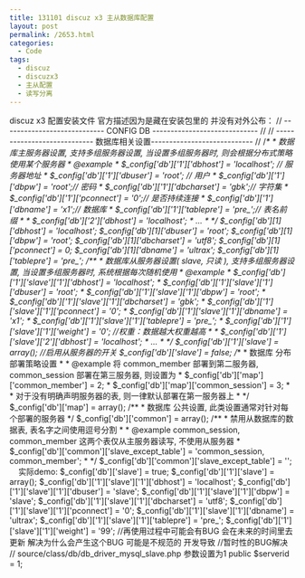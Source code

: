 ```yaml
---
title: 131101 discuz x3 主从数据库配置
layout: post
permalink: /2653.html
categories:
  - Code
tags:
  - discuz
  - discuzx3
  - 主从配置
  - 读写分离
---
```

discuz x3 配置安装文件 官方描述因为是藏在安装包里的 并没有对外公布： // \---\---\---\---\---\---\---\---\---- CONFIG DB \---\---\---\---\---\---\---\---\----- // // \---\---\---\---\---\---\---\---\---- 数据库相关设置\---\---\---\---\---\---\---\---\---- // /*\* \* 数据库主服务器设置, 支持多组服务器设置, 当设置多组服务器时, 则会根据分布式策略使用某个服务器 \* @example \* $\_config\['db'\]\['1'\]\['dbhost'] = 'localhost'; // 服务器地址 \* $\_config['db'\]\['1'\]\['dbuser'] = 'root'; // 用户 \* $\_config['db'\]\['1'\]\['dbpw'] = 'root';// 密码 \* $\_config['db'\]\['1'\]\['dbcharset'] = 'gbk';// 字符集 \* $\_config['db'\]\['1'\]\['pconnect'] = '0';// 是否持续连接 \* $\_config['db'\]\['1'\]\['dbname'] = 'x1';// 数据库 \* $\_config['db'\]\['1'\]\['tablepre'] = 'pre\_';// 表名前缀 \* \* $\_config['db'\]\['2'\]\['dbhost'] = 'localhost'; \* ... \* \*/ $\_config['db'\]\[1\]\['dbhost'] = 'localhost'; $\_config['db'\]\[1\]\['dbuser'] = 'root'; $\_config['db'\]\[1\]\['dbpw'] = 'root'; $\_config['db'\]\[1\]\['dbcharset'] = 'utf8'; $\_config['db'\]\[1\]\['pconnect'] = 0; $\_config['db'\]\[1\]\['dbname'] = 'ultrax'; $\_config['db'\]\[1\]\['tablepre'] = 'pre\_'; /\*\* \* 数据库从服务器设置( slave, 只读 ), 支持多组服务器设置, 当设置多组服务器时, 系统根据每次随机使用 \* @example \* $\_config['db'\]\['1'\]\['slave'\]\['1'\]\['dbhost'] = 'localhost'; \* $\_config['db'\]\['1'\]\['slave'\]\['1'\]\['dbuser'] = 'root'; \* $\_config['db'\]\['1'\]\['slave'\]\['1'\]\['dbpw'] = 'root'; \* $\_config['db'\]\['1'\]\['slave'\]\['1'\]\['dbcharset'] = 'gbk'; \* $\_config['db'\]\['1'\]\['slave'\]\['1'\]\['pconnect'] = '0'; \* $\_config['db'\]\['1'\]\['slave'\]\['1'\]\['dbname'] = 'x1'; \* $\_config['db'\]\['1'\]\['slave'\]\['1'\]\['tablepre'] = 'pre\_'; \* $\_config['db'\]\['1'\]\['slave'\]\['1'\]\['weight'] = '0'; //权重：数据越大权重越高 \* \* $\_config['db'\]\['1'\]\['slave'\]\['2'\]\['dbhost'] = 'localhost'; \* ... \* \*/ $\_config['db'\]\['1'\]\['slave'] = array(); //启用从服务器的开关 $\_config['db'\]\['slave'\] = false; /*\* \* 数据库 分布部署策略设置 \* \* @example 将 common\_member 部署到第二服务器, common\_session 部署在第三服务器, 则设置为 \* $\_config\['db'\]\['map'\]\['common\_member'] = 2; \* $\_config['db'\]\['map'\]\['common\_session'] = 3; \* \* 对于没有明确声明服务器的表, 则一律默认部署在第一服务器上 \* \*/ $\_config['db'\]\['map'\] = array(); /*\* \* 数据库 公共设置, 此类设置通常对针对每个部署的服务器 \*/ $\_config\['db'\]\['common'\] = array(); /\*\* \* 禁用从数据库的数据表, 表名字之间使用逗号分割 \* \* @example common\_session, common\_member 这两个表仅从主服务器读写, 不使用从服务器 \* $\_config\['db'\]\['common'\]\['slave\_except\_table'] = 'common\_session, common\_member'; \* */ $\_config['db'\]\['common'\]\['slave\_except\_table'] = ''; &nbsp; &nbsp; 实际demo: $\_config['db'\]\['slave'\] = true; $\_config\['db'\]\['1'\]\['slave'] = array(); $\_config['db'\]\['1'\]\['slave'\]\['1'\]\['dbhost'] = 'localhost'; $\_config['db'\]\['1'\]\['slave'\]\['1'\]\['dbuser'] = 'slave'; $\_config['db'\]\['1'\]\['slave'\]\['1'\]\['dbpw'] = 'slave'; $\_config['db'\]\['1'\]\['slave'\]\['1'\]\['dbcharset'] = 'utf8'; $\_config['db'\]\['1'\]\['slave'\]\['1'\]\['pconnect'] = '0'; $\_config['db'\]\['1'\]\['slave'\]\['1'\]\['dbname'] = 'ultrax'; $\_config['db'\]\['1'\]\['slave'\]\['1'\]\['tablepre'] = 'pre\_'; $\_config['db'\]\['1'\]\['slave'\]\['1'\]['weight'] = '99'; //再使用过程中可能会有BUG 会在未来的时间里去更新 解决为什么会产生这个BUG 可能是不规范的 开发导致 //暂时性的BUG解决 // source/class/db/db\_driver\_mysql_slave.php 参数设置为1 public $serverid = 1;
